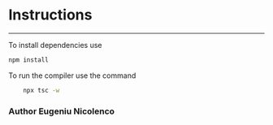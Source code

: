 # Instructions
----

To install dependencies use
```bash
npm install
```

To run the compiler use the command
```bash
    npx tsc -w
```

### Author Eugeniu Nicolenco
